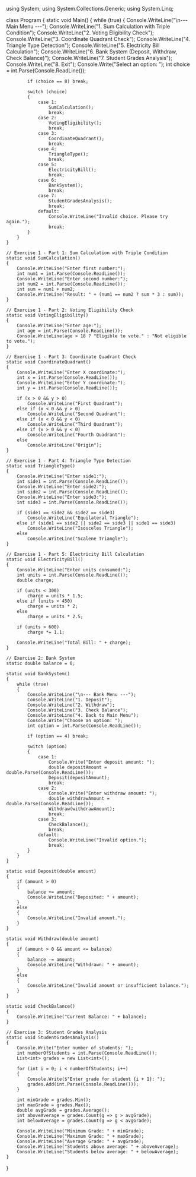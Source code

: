 using System;
using System.Collections.Generic;
using System.Linq;

class Program
{
    static void Main()
    {
        while (true)
        {
            Console.WriteLine("\n--- Main Menu ---");
            Console.WriteLine("1. Sum Calculation with Triple Condition");
            Console.WriteLine("2. Voting Eligibility Check");
            Console.WriteLine("3. Coordinate Quadrant Check");
            Console.WriteLine("4. Triangle Type Detection");
            Console.WriteLine("5. Electricity Bill Calculation");
            Console.WriteLine("6. Bank System (Deposit, Withdraw, Check Balance)");
            Console.WriteLine("7. Student Grades Analysis");
            Console.WriteLine("8. Exit");
            Console.Write("Select an option: ");
            int choice = int.Parse(Console.ReadLine());

            if (choice == 8) break;

            switch (choice)
            {
                case 1:
                    SumCalculation();
                    break;
                case 2:
                    VotingEligibility();
                    break;
                case 3:
                    CoordinateQuadrant();
                    break;
                case 4:
                    TriangleType();
                    break;
                case 5:
                    ElectricityBill();
                    break;
                case 6:
                    BankSystem();
                    break;
                case 7:
                    StudentGradesAnalysis();
                    break;
                default:
                    Console.WriteLine("Invalid choice. Please try again.");
                    break;
            }
        }
    }

    // Exercise 1 - Part 1: Sum Calculation with Triple Condition
    static void SumCalculation()
    {
        Console.WriteLine("Enter first number:");
        int num1 = int.Parse(Console.ReadLine());
        Console.WriteLine("Enter second number:");
        int num2 = int.Parse(Console.ReadLine());
        int sum = num1 + num2;
        Console.WriteLine("Result: " + (num1 == num2 ? sum * 3 : sum));
    }

    // Exercise 1 - Part 2: Voting Eligibility Check
    static void VotingEligibility()
    {
        Console.WriteLine("Enter age:");
        int age = int.Parse(Console.ReadLine());
        Console.WriteLine(age > 18 ? "Eligible to vote." : "Not eligible to vote.");
    }

    // Exercise 1 - Part 3: Coordinate Quadrant Check
    static void CoordinateQuadrant()
    {
        Console.WriteLine("Enter X coordinate:");
        int x = int.Parse(Console.ReadLine());
        Console.WriteLine("Enter Y coordinate:");
        int y = int.Parse(Console.ReadLine());

        if (x > 0 && y > 0)
            Console.WriteLine("First Quadrant");
        else if (x < 0 && y > 0)
            Console.WriteLine("Second Quadrant");
        else if (x < 0 && y < 0)
            Console.WriteLine("Third Quadrant");
        else if (x > 0 && y < 0)
            Console.WriteLine("Fourth Quadrant");
        else
            Console.WriteLine("Origin");
    }

    // Exercise 1 - Part 4: Triangle Type Detection
    static void TriangleType()
    {
        Console.WriteLine("Enter side1:");
        int side1 = int.Parse(Console.ReadLine());
        Console.WriteLine("Enter side2:");
        int side2 = int.Parse(Console.ReadLine());
        Console.WriteLine("Enter side3:");
        int side3 = int.Parse(Console.ReadLine());

        if (side1 == side2 && side2 == side3)
            Console.WriteLine("Equilateral Triangle");
        else if (side1 == side2 || side2 == side3 || side1 == side3)
            Console.WriteLine("Isosceles Triangle");
        else
            Console.WriteLine("Scalene Triangle");
    }

    // Exercise 1 - Part 5: Electricity Bill Calculation
    static void ElectricityBill()
    {
        Console.WriteLine("Enter units consumed:");
        int units = int.Parse(Console.ReadLine());
        double charge;

        if (units < 300)
            charge = units * 1.5;
        else if (units < 450)
            charge = units * 2;
        else
            charge = units * 2.5;

        if (units > 600)
            charge *= 1.1;

        Console.WriteLine("Total Bill: " + charge);
    }

    // Exercise 2: Bank System
    static double balance = 0;

    static void BankSystem()
    {
        while (true)
        {
            Console.WriteLine("\n--- Bank Menu ---");
            Console.WriteLine("1. Deposit");
            Console.WriteLine("2. Withdraw");
            Console.WriteLine("3. Check Balance");
            Console.WriteLine("4. Back to Main Menu");
            Console.Write("Choose an option: ");
            int option = int.Parse(Console.ReadLine());

            if (option == 4) break;

            switch (option)
            {
                case 1:
                    Console.Write("Enter deposit amount: ");
                    double depositAmount = double.Parse(Console.ReadLine());
                    Deposit(depositAmount);
                    break;
                case 2:
                    Console.Write("Enter withdraw amount: ");
                    double withdrawAmount = double.Parse(Console.ReadLine());
                    Withdraw(withdrawAmount);
                    break;
                case 3:
                    CheckBalance();
                    break;
                default:
                    Console.WriteLine("Invalid option.");
                    break;
            }
        }
    }

    static void Deposit(double amount)
    {
        if (amount > 0)
        {
            balance += amount;
            Console.WriteLine("Deposited: " + amount);
        }
        else
        {
            Console.WriteLine("Invalid amount.");
        }
    }

    static void Withdraw(double amount)
    {
        if (amount > 0 && amount <= balance)
        {
            balance -= amount;
            Console.WriteLine("Withdrawn: " + amount);
        }
        else
        {
            Console.WriteLine("Invalid amount or insufficient balance.");
        }
    }

    static void CheckBalance()
    {
        Console.WriteLine("Current Balance: " + balance);
    }

    // Exercise 3: Student Grades Analysis
    static void StudentGradesAnalysis()
    {
        Console.Write("Enter number of students: ");
        int numberOfStudents = int.Parse(Console.ReadLine());
        List<int> grades = new List<int>();

        for (int i = 0; i < numberOfStudents; i++)
        {
            Console.Write($"Enter grade for student {i + 1}: ");
            grades.Add(int.Parse(Console.ReadLine()));
        }

        int minGrade = grades.Min();
        int maxGrade = grades.Max();
        double avgGrade = grades.Average();
        int aboveAverage = grades.Count(g => g > avgGrade);
        int belowAverage = grades.Count(g => g < avgGrade);

        Console.WriteLine("Minimum Grade: " + minGrade);
        Console.WriteLine("Maximum Grade: " + maxGrade);
        Console.WriteLine("Average Grade: " + avgGrade);
        Console.WriteLine("Students above average: " + aboveAverage);
        Console.WriteLine("Students below average: " + belowAverage);
    }
}
